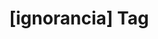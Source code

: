 ---
article_id: 0
description: List of articles under [ignorancia] tag.
image: http://huntingbears.com.ve/static/img/site/mstile-310x310.png
layout: tag
slug: ignorancia
title: '[ignorancia] Tag'
---